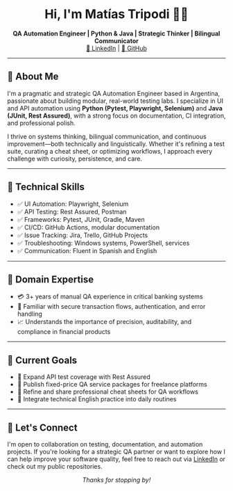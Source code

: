 <h1 align="center">Hi, I'm Matías Tripodi 👨‍💻</h1>
<p align="center">
  <strong>QA Automation Engineer | Python & Java | Strategic Thinker | Bilingual Communicator</strong><br>
  <a href="https://www.linkedin.com/in/matias-tripodi-139925a0/">🔗 LinkedIn</a> |
  <a href="https://github.com/matitripodi">🐙 GitHub</a>
</p>

---

<h2>🧠 About Me</h2>
<p>
I'm a pragmatic and strategic QA Automation Engineer based in Argentina, passionate about building modular, real-world testing labs. I specialize in UI and API automation using <strong>Python (Pytest, Playwright, Selenium)</strong> and <strong>Java (JUnit, Rest Assured)</strong>, with a strong focus on documentation, CI integration, and professional polish.
</p>
<p>
I thrive on systems thinking, bilingual communication, and continuous improvement—both technically and linguistically. Whether it's refining a test suite, curating a cheat sheet, or optimizing workflows, I approach every challenge with curiosity, persistence, and care.
</p>

---

<h2>🧰 Technical Skills</h2>
<ul>
  <li>✅ UI Automation: Playwright, Selenium</li>
  <li>✅ API Testing: Rest Assured, Postman</li>
  <li>✅ Frameworks: Pytest, JUnit, Gradle, Maven</li>
  <li>✅ CI/CD: GitHub Actions, modular documentation</li>
  <li>✅ Issue Tracking: Jira, Trello, GitHub Projects</li>
  <li>✅ Troubleshooting: Windows systems, PowerShell, services</li>
  <li>✅ Communication: Fluent in Spanish and English</li>
</ul>

---

<h2>🏦 Domain Expertise</h2>
<ul>
  <li>💳 3+ years of manual QA experience in critical banking systems</li>
  <li>🔐 Familiar with secure transaction flows, authentication, and error handling</li>
  <li>📈 Understands the importance of precision, auditability, and compliance in financial products</li>
</ul>

---

<h2>🎯 Current Goals</h2>
<ul>
  <li>📌 Expand API test coverage with Rest Assured</li>
  <li>📌 Publish fixed-price QA service packages for freelance platforms</li>
  <li>📌 Refine and share professional cheat sheets for QA workflows</li>
  <li>📌 Integrate technical English practice into daily routines</li>
</ul>

---

<h2>🤝 Let's Connect</h2>
<p>
I'm open to collaboration on testing, documentation, and automation projects. If you're looking for a strategic QA partner or want to explore how I can help improve your software quality, feel free to reach out via <a href="https://www.linkedin.com/in/matias-tripodi-139925a0/">LinkedIn</a> or check out my public repositories.
</p>

<p align="center"><em>Thanks for stopping by!</em></p>
